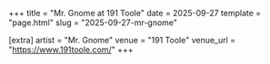 +++
title = "Mr. Gnome at 191 Toole"
date = 2025-09-27
template = "page.html"
slug = "2025-09-27-mr-gnome"

[extra]
artist = "Mr. Gnome"
venue = "191 Toole"
venue_url = "https://www.191toole.com/"
+++

